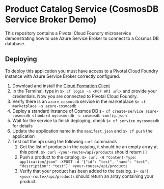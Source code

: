 # Product Catalog Service (CosmosDB Service Broker Demo)

This repository contains a Pivotal Cloud Foundry microservice demonstrating how to use Azure Service Broker to connect to a Cosmos DB database.

## Deploying

To deploy this application you must have access to a Pivotal Cloud Foundry instance with Azure Service Broker correctly configured.

1. Download and install the [Cloud Formation Client](https://docs.cloudfoundry.org/cf-cli/install-go-cli.html)
1. In the Terminal, type in `$> cf login -a <PCF API url>` and provide your credentials. Now you are connected to Pivotal Cloud Foundry.
1. Verify there is an `azure-cosmosdb` service in the marketplace `$> cf marketplace -s azure-cosmosdb`
1. Deploy a standard instance of Cosmos DB `$> cf create-service azure-cosmosdb standard mycosmosdb -c cosmosdb-config.json`
1. Wait for the service to finish deploying, check `$> cf service mycosmosdb` for details
1. Update the application name in the `manifest.json` and `$> cf push` the application
1. Test out the api using the following `curl` commands
    1. Get the list of products in the catalog, it should be an empty array at this point. `$> curl <your-route>/api/products` should return `[]`
    1. Push a product to the catalog. `$> curl -H "Content-Type: application/json" -XPOST -d '{"id": "test", "name": "test", "description": "test"}' <your-route>/api/products`
    1. Verify that your product has been added to the catalog. `$> curl <your-route>/api/products` should return an array containing your product.